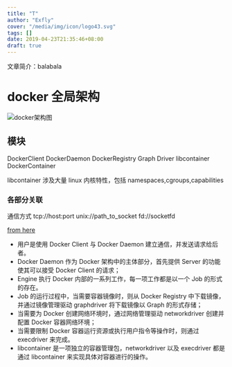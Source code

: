 ```yaml
---
title: "T"
author: "Exfly"
cover: "/media/img/icon/logo43.svg"
tags: []
date: 2019-04-23T21:35:46+08:00
draft: true
---
```


文章简介：balabala

<!--more-->

# docker 全局架构

![docker架构图](/media/img/docker/docker-architecture.jpg)

## 模块

DockerClient DockerDaemon DockerRegistry Graph Driver libcontainer DockerContainer

libcontainer 涉及大量 linux 内核特性，包括 namespaces,cgroups,capabilities

### 各部分关联

通信方式 tcp://host:port unix://path_to_socket fd://socketfd

[from here](https://www.huweihuang.com/kubernetes-notes/docker/docker-architecture.html)

- 用户是使用 Docker Client 与 Docker Daemon 建立通信，并发送请求给后者。
- Docker Daemon 作为 Docker 架构中的主体部分，首先提供 Server 的功能使其可以接受 Docker Client 的请求；
- Engine 执行 Docker 内部的一系列工作，每一项工作都是以一个 Job 的形式的存在。
- Job 的运行过程中，当需要容器镜像时，则从 Docker Registry 中下载镜像，并通过镜像管理驱动 graphdriver 将下载镜像以 Graph 的形式存储；
- 当需要为 Docker 创建网络环境时，通过网络管理驱动 networkdriver 创建并配置 Docker 容器网络环境；
- 当需要限制 Docker 容器运行资源或执行用户指令等操作时，则通过 execdriver 来完成。
- libcontainer 是一项独立的容器管理包，networkdriver 以及 execdriver 都是通过 libcontainer 来实现具体对容器进行的操作。
